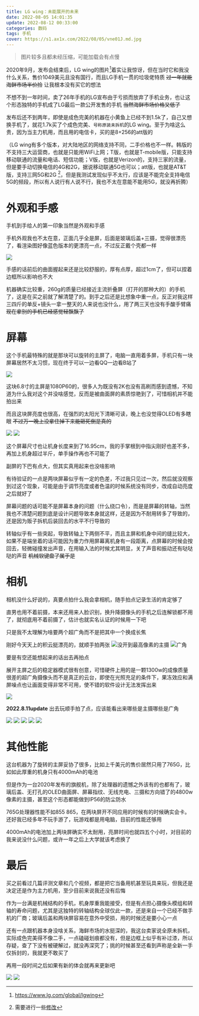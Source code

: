 ```yaml
---
title: LG wing：未能展开的未来
date: 2022-08-05 14:01:35
update: 2022-08-12 00:33:00
categories: 数码
tags: 手机
cover: https://s1.ax1x.com/2022/08/05/vne01J.md.jpg
---
```


> 图片较多且都未经压缩，可能加载会有点慢

2020年9月，发布会结束后，LG wing的图片[^1]着实让我惊讶，但在当时它和我没什么关系，售价1049美元且没有国行，而且LG手机一贯的垃圾佬特质 ~~过一年就能海鲜市场半价捡~~ 让我根本没有买它的想法

不想不到一年时间，卖了26年手机的LG宣布由于亏损而放弃了手机业务，也让这个形态独特的手机成了LG最后一款公开发售的手机 ~~当然海鲜市场价格又低了~~

发布后还不到两年，即使是成色完美的机器在小黄鱼上已经不到1.5k了，自己又想换手机了，就花1.7k买了个成色完美、``号称原装未拆机``的LG wing。至于为啥这么贵，因为当主力机用，而且用的电信卡，买的是8+256的att版的

<!--more-->

（LG wing有多个版本，对大陆地区的网络支持不同，二手价格也不一样。韩版的不支持三大运营商，也就是只能用WiFi上网；T版，也就是T-mobile版，只能支持移动联通的流量和电话、短信功能；V版，也就是Verizon的，支持三家的流量，但是要手动切换电信的4G和2G，据说移动联通5G也可以；att版，也就是AT&T版，支持三网5G和2G [^2]，但是我测试发现似乎不太行，应该是不能完全支持电信5G的频段，所以有人说行有人说不行，我也不太在意能不能用5G，就没再折腾）

# 外观和手感

手机到手给人的第一印象当然是外观和手感

手机外观我也不太在意，正面几乎全是屏，后面是玻璃后盖+三摄，觉得很漂亮了，看渲染图好像蓝色版本的更漂亮一点，不过反正戴个壳都一样

![](https://s1.ax1x.com/2022/08/05/vnewp4.jpg)

手感的话前后的曲面握起来还是比较舒服的，厚有点厚，超过1cm了，但可以捏着边框所以影响也不大

机器确实比较重，260g的质量已经接近主流折叠屏（打开的那种大的）的手机了，这是在买之前就了解清楚了的。到手之后还是比想象中重一点，反正对我这样三四斤的单反+镜头一拿一整天的人来说也没什么，用了两三天也没有手酸手臂痛 ~~现在拿别的手机已经感觉轻飘飘了~~

# 屏幕

这个手机最特殊的就是那块可以旋转的主屏了，电脑一直用着多屏，手机只有一块屏幕居然不太习惯，现在终于可以一边看QQ一边看B站了

![](https://s1.ax1x.com/2022/08/05/vne01J.jpg)

这块6.8寸的主屏是1080P60的，很多人为既没有2K也没有高刷而感到遗憾，不知道为什么我对这个并没啥感觉，反而是被曲面屏的素质惊艳到了，可惜相机并不能拍出来

而且这块屏亮度也很高，在强烈的太阳光下清晰可读，晚上也没觉得OLED有多瞎眼 ~~不过万一晚上没拿住掉下来能砸死倒是真的~~

![](https://s1.ax1x.com/2022/08/05/vneahF.jpg)
![](https://s1.ax1x.com/2022/08/05/vneUtU.jpg)

这个屏幕尺寸也让机身长度来到了16.95cm，我的手掌根到中指尖刚好也差不多，再加上机身超过半斤，单手操作再也不可能了

副屏的下巴有点大，但其实真用起来也没啥影响

有待验证的一点是两块屏幕似乎有一定的色差，不过我只见过一次，然后就没观察到过这个现象，可能是由于调节亮度或者色温的时候系统没有同步，改成自动亮度之后就好了

屏幕问题的话可能不是屏幕本身的问题（什么绕口令），而是是屏幕的转轴，当然我也不清楚问题到底是设计问题导致本身就这样，还是因为不耐用转多了导致的，还是因为贩子拆机后装回去的水平不行导致的

转轴似乎有一些突起，导致转轴上下两侧不平，而且主屏和机身中间的缝比较大，如果不是端坐着的话可能因为重力作用屏幕离机身有一段距离，点屏幕的时候会按回去，轻微碰撞发出声音，在用输入法的时候尤其明显，关了声音和振动还有哒哒哒的声音 ~~机械软键盘了属于是~~ 

# 相机

相机没什么好说的，真要点拍什么我会拿相机，随手拍点记录生活的肯定够了

直男也用不着前摄，本来还用来人脸识别，换升降摄像头的手机之后连解锁都不用了，就彻底用不着前摄了，估计也就实名认证的时候用一下吧

只是我不太理解为啥要两个超广角而不是把其中一个换成长焦

刚好今天天上的积云挺漂亮的，就顺手拍两张
![没开到最高像素的主摄](https://s1.ax1x.com/2022/08/05/vnCxXT.jpg)
![广角](https://s1.ax1x.com/2022/08/05/vneNkT.jpg)

要是有空还能想起来的话出去再拍点

展开主屏之后的稳定器模式很有创意，可惜硬件上用的是一颗1300w的成像质量很差的超广角摄像头而不是真正的云台，即使在光照充足的条件下，果冻效应和满屏噪点也让画面变得非常不可用，使不错的软件设计无法发挥出来

![](https://s1.ax1x.com/2022/08/05/vnC2tA.png)

**2022.8.11update** 出去玩顺手拍了点，应该能看出来哪些是主摄哪些是广角

![](https://s1.ax1x.com/2022/08/12/vG7BE4.jpg)
![](https://s1.ax1x.com/2022/08/12/vG7DUJ.jpg)
![](https://s1.ax1x.com/2022/08/12/vG7yCR.jpg)
![](https://s1.ax1x.com/2022/08/12/vG7r59.jpg)
![](https://s1.ax1x.com/2022/08/12/vG7wbF.jpg)

# 其他性能

这台机器为了旋转的主屏妥协了很多，比如上千美元的售价居然只用了765G，比如如此厚重的机身只有4000mAh的电池

但是作为一台2020年发布的旗舰机，除了处理器的遗憾之外该有的也都有了，玻璃后盖、无打孔的OLED曲面屏、屏幕指纹、无线充电、三摄和方向错了的4800w像素的主摄，甚至这个形态都能做到IP56的防尘防水

765G处理器性能不如855 865，在两块屏开不同应用的时候有的时候确实会卡。还好我已经多年不玩手游了，玩游戏都是用电脑，目前的性能还够用

4000mAh的电池加上两块屏确实不太耐用，亮屏时间也就四五个小时，对目前的我来说没什么问题，或许一年之后上大学就该考虑换了

# 最后

买之前看过几篇评测文章和几个视频，都是把它当备用机甚至玩具来玩，但我还是决定还是作为主力机用，至少目前来说我还没有后悔

作为一台满是机械结构的手机，机身厚重我能接受，但是有点担心摄像头模组和转轴的寿命问题，尤其是这独特的转轴结构全球仅此一款，还是来自一个已经不做手机的厂商；玻璃后盖和两块屏容易在意外中受损，用的时候还是要小心一点

还有一点跟机器本身没啥关系，海鲜市场的水挺深的，我这台卖家说全原未拆机，实际成色完美得不像二手，一点磕碰划痕都没有，但是边框上似乎有补过漆，所以存疑，查了下没有被硬解过，就没再深究了；挑的时候甚至还看到声称是全新一手仅拆封的，我就更不敢买了

再用一段时间之后如果有新的体会就再来更新吧

![](https://s1.ax1x.com/2022/08/05/vn9e8x.png)
![](https://s1.ax1x.com/2022/08/05/vnpWEd.png)

[^1]: https://www.lg.com/global/lgwing
[^2]: 需要进行一些[修改](https://www.coolapk.com/feed/28658563?shareKey=OGJlNTlhNDMxMzY5NjJlNDA4ZmQ)